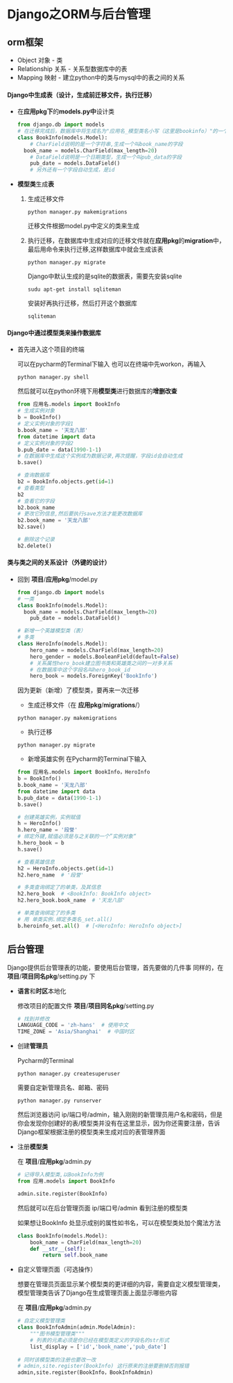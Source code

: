 # Django之ORM与后台管理

## orm框架

* Object 对象 - 类
* Relationship 关系 - 关系型数据库中的表
* Mapping 映射 - 建立python中的类与mysql中的表之间的关系

#### Django中生成表（设计，生成前迁移文件，执行迁移）

* 在**应用pkg下**的**models.py中**设计类

  ~~~python
  from django.db import models
  # 在迁移完成后，数据库中将生成名为"应用名_模型类名小写（这里是bookinfo）"的一个table
  class BookInfo(models.Model):
      # CharField说明的是一个字符串,生成一个叫book_name的字段
  	book_name = models.CharField(max_length=20)
      # DataField说明是一个日期类型，生成一个叫pub_data的字段
      pub_date = models.DataField()
      # 另外还有一个字段自动生成，是id
  ~~~

* **模型类**生成**表**

  1. 生成迁移文件

     ~~~shell
     python manager.py makemigrations
     ~~~

     迁移文件根据model.py中定义的类来生成

  2. 执行迁移，在数据库中生成对应的迁移文件就在**应用pkg**的**migration**中，最后用命令来执行迁移,这样数据库中就会生成该表

     ```shell
     python manager.py migrate
     ```

     Django中默认生成的是sqlite的数据表，需要先安装sqlite

     ```shell
     sudu apt-get install sqliteman
     ```

     安装好再执行迁移，然后打开这个数据库

     ~~~shell
     sqliteman
     ~~~

#### Django中通过模型类来操作数据库

- 首先进入这个项目的终端

  可以在pycharm的Terminal下输入
  也可以在终端中先workon，再输入

  ~~~shell
  python manager.py shell
  ~~~

  然后就可以在python环境下用**模型类**进行数据库的**增删改查**

  ~~~python
  from 应用名.models import BookInfo
  # 生成实例对象
  b = BookInfo()
  # 定义实例对象的字段1
  b.book_name = '天龙八部'
  from datetime import data
  # 定义实例对象的字段2
  b.pub_date = data(1990-1-1)
  # 在数据库中生成这个实例成为数据记录,再次提醒，字段id会自动生成
  b.save()
  
  # 查询数据库
  b2 = BookInfo.objects.get(id=1)
  # 查看类型
  b2
  # 查看它的字段
  b2.book_name
  # 更改它的信息,然后要执行save方法才能更改数据库
  b2.book_name = '天龙八部'
  b2.save()
  
  # 删除这个记录
  b2.delete()
  ~~~

#### 类与类之间的关系设计（外键的设计）

- 回到  **项目**/**应用pkg**/model.py

  ~~~python
  from django.db import models
  # 一类
  class BookInfo(models.Model):
  	book_name = models.CharField(max_length=20)
      pub_date = models.DataField()
  
  # 新增一个英雄模型类（表）
  # 多类
  class HeroInfo(models.Model):
      hero_name = models.CharField(max_length=20)
      hero_gender = models.BooleanField(default=False)
      # 关系属性hero_book建立图书类和英雄类之间的一对多关系
      # 在数据库中这个字段名叫hero_book_id
      hero_book = models.ForeignKey('BookInfo')
  ~~~

  因为更新（新增）了模型类，要再来一次迁移

  - 生成迁移文件（在  **应用pkg**/**migrations**/）

  ~~~shell
  python manager.py makemigrations
  ~~~

  - 执行迁移

  ~~~shell
  python manager.py migrate
  ~~~

  - 新增英雄实例
    在Pycharm的Terminal下输入

  ~~~python
  from 应用名.models import BookInfo，HeroInfo
  b = BookInfo()
  b.book_name = '天龙八部'
  from datetime import data
  b.pub_date = data(1990-1-1)
  b.save()
  
  # 创建英雄实例，实例赋值
  h = HeroInfo()
  h.hero_name = '段誉'
  # 绑定外键,赋值必须是与之关联的一个”实例对象“
  h.hero_book = b
  h.save()
  
  # 查看英雄信息
  h2 = HeroInfo.objects.get(id=1)
  h2.hero_name  # '段誉'
  
  # 多类查询绑定了的单类，及其信息
  h2.hero_book  # <BookInfo: BookInfo object>
  h2.hero_book.book_name  # '天龙八部'
  
  # 单类查询绑定了的多类
  # 用 单类实例.绑定多类名_set.all()
  b.heroinfo_set.all()  # [<HeroInfo: HeroInfo object>]
  ~~~



## 后台管理

Django提供后台管理表的功能，要使用后台管理，首先要做的几件事
同样的，在  **项目**/**项目同名pkg**/setting.py   下

- **语言**和**时区**本地化

  修改项目的配置文件  **项目**/**项目同名pkg**/setting.py

  ~~~python
  # 找到并修改
  LANGUAGE_CODE = 'zh-hans'  # 使用中文
  TIME_ZONE = 'Asia/Shanghai'  # 中国时区
  ~~~

- 创建**管理员**

  Pycharm的Terminal

  ~~~shell
  python manager.py createsuperuser
  ~~~

  需要自定新管理员名、邮箱、密码

  ~~~shell
  python manager.py runserver
  ~~~

  然后浏览器访问 ip/端口号/admin，输入刚刚的新管理员用户名和密码，但是你会发现你创建好的表/模型类并没有在这里显示，因为你还需要注册，告诉Django框架根据注册的模型类来生成对应的表管理界面

- 注册**模型类**

  在  **项目**/**应用pkg**/admin.py

  ~~~python
  # 记得导入模型类,以BookInfo为例
  from 应用.models import BookInfo
  
  admin.site.register(BookInfo)
  ~~~

  然后就可以在后台管理页面  ip/端口号/admin  看到注册的模型类

  如果想让BookInfo 处显示成别的属性如书名，可以在模型类处加个魔法方法

  ~~~python
  class BookInfo(models.Model):
      book_name = CharField(max_length=20)
      def __str__(self):
          return self.book_name
  ~~~

- 自定义管理页面（可选操作）

  想要在管理员页面显示某个模型类的更详细的内容，需要自定义模型管理类，模型管理类告诉了Django在生成管理页面上面显示哪些内容

  在  **项目**/**应用pkg**/admin.py

  ~~~python
  # 自定义模型管理类
  class BookInfoAdmin(admin.ModelAdmin):
      """图书模型管理类"""
      # 列表的元素必须是你已经在模型类定义的字段名的str形式
      list_display = ['id','book_name','pub_date']
      
  # 同时该模型类的注册也要改一改
  # admin,site.register(BookInfo) 这行原来的注册要删掉否则报错
  admin,site.register(BookInfo，BookInfoAdmin)
  ~~~